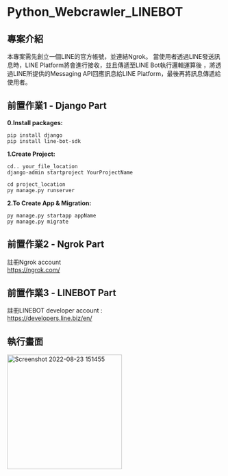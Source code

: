 # Python_Webcrawler_LINEBOT
專案介紹
-
本專案需先創立一個LINE的官方帳號，並連結Ngrok。
當使用者透過LINE發送訊息時，LINE Platform將會進行接收，並且傳遞至LINE Bot執行邏輯運算後
，將透過LINE所提供的Messaging API回應訊息給LINE Platform，最後再將訊息傳遞給使用者。

前置作業1 - Django Part
-
**0.Install packages:** <br>
```
pip install django
pip install line-bot-sdk
```

**1.Create Project:**
```
cd.. your_file_location
django-admin startproject YourProjectName

cd project_location
py manage.py runserver
```
**2.To Create App & Migration:**
```
py manage.py startapp appName
py manage.py migrate 
```

前置作業2 - Ngrok Part
-
註冊Ngrok account <br>
https://ngrok.com/

前置作業3 - LINEBOT Part
-
註冊LINEBOT developer account : <br>
https://developers.line.biz/en/




執行畫面
-
<img width="268" alt="Screenshot 2022-08-23 151455" src="https://user-images.githubusercontent.com/96730369/186095167-540a44fa-6cc4-4535-98fd-c1c59428c0b5.png">
